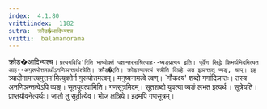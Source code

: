 ```yaml
---
index:  4.1.80
vrittiindex:  1182
sutra:  क्रौड�आदिभ्यश्च
vritti:  balamanorama 
---
```


क्रौड�आदिभ्यश्च। `प्रत्ययविधि'रिति भाष्योक्तं पक्षान्तरमाश्रित्याह--ष्यङ्प्रत्यय इति। पूर्वेण सिद्धे किमर्थमिदमित्यत आह--अगुरूपोत्तमार्थोऽनणिञन्तार्थश्चेति। क्रौड�एति। क्रोडस्यापत्यं स्त्रीति विग्रहे अत इञन्तात् ष्यङ्, चाप्। इह `त्र्यादीनामन्त्यमुत्तम'मित्युक्तेर्न गुरूपोत्तमत्वम्। मनुष्यनामत्वे त्वण्। `गौकक्ष्य' शब्दो गर्गादिञन्तः। तस्य अनणिञन्तत्वेऽपि ष्यङ्। सूतयुवत्वामिति। गणसूत्रमिदम्। सूतशब्दो युवत्या ष्यङं लभत इत्यर्थः। सूत्रेयति। प्राप्तयौवनेत्यर्थः। जातौ तु सूतीत्येव। भोज क्षत्रिये। इदमपि गणसूत्रम्। 

